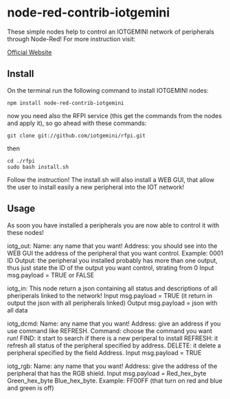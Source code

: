 # node-red-contrib-iotgemini

These simple nodes help to control an IOTGEMINI network of peripherals through Node-Red!
For more instruction visit:

[Official Website](http://www.iotgemini.com)


## Install

On the terminal run the following command to install IOTGEMINI nodes:
```
npm install node-red-contrib-iotgemini
```

now you need also the RFPI service (this get the commands from the nodes and apply it), so go ahead with these commands:

```
git clone git://github.com/iotgemini/rfpi.git
```
then
```
cd ./rfpi
sudo bash install.sh
```

Follow the instruction!
The install.sh will also install a WEB GUI, that allow the user to install easily a new peripheral into the IOT network!

## Usage
As soon you have installed a peripherals you are now able to control it with these nodes!

iotg_out:
 Name: any name that you want!
 Address: you should see into the WEB GUI the address of the peripheral that you want control. Example: 0001
 ID Output: the peripheral you installed probably has more than one output, thus just state the ID of the output you want control, strating from 0
 Input msg.payload = TRUE or FALSE 
	
iotg_in: 
 This node return a json containing all status and descriptions of all pheriperals linked to the network!
 Input msg.payload = TRUE (it return in output the json with all peripherals linked)
 Output msg.payload = json with all data
	
iotg_dcmd:
 Name: any name that you want!
 Address: give an address if you use command like REFRESH. 
 Command: choose the command you want run!
   FIND: it start to search if there is a new periperal to install
   REFRESH: it refresh all status of the peripheral specified by address.
   DELETE: it delete a peripheral specified by the field Address.
 Input msg.payload = TRUE
	
iotg_rgb:
 Name: any name that you want!
 Address: give the address of the peripheral that has the RGB shield.
 Input msg.payload = Red_hex_byte Green_hex_byte Blue_hex_byte. Example: FF00FF (that turn on red and blue and green is off)
